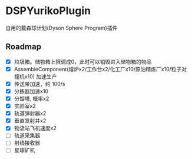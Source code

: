 # DSPYurikoPlugin

自用的戴森球计划(Dyson Sphere Program)插件

## Roadmap
- [x] 垃圾箱。储物箱上限调成0，此时可以销毁进入储物箱的物品
- [x] AssembleComponent(熔炉x2/工作台x2/化工厂x10/原油精炼厂x10/粒子对撞机x10) 加速生产
- [x] 传送带加速，约 100/s
- [x] 分拣器加速x10
- [x] 分馏塔, 概率x2
- [x] 实验室x2
- [x] 轨道弹射器x2
- [x] 垂直发射井x2
- [X] 物流站飞机速度x2
- [ ] 轨道采集器
- [ ] 射线接收器
- [ ] 星球矿机